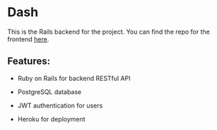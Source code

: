 # Dash

This is the Rails backend for the project. You can find the repo for the frontend <a href="https://github.com/byronskout/Dash">here</a>.

<h2> Features: </h2>

* Ruby on Rails for backend RESTful API

* PostgreSQL database

* JWT authentication for users

* Heroku for deployment

